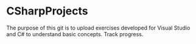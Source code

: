 # CSharpProjects
The purpose of this git is to upload exercises developed for Visual Studio and C# to understand basic concepts.
Track progress.
